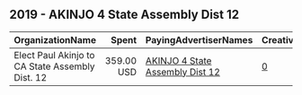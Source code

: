 ## 2019 - AKINJO 4 State Assembly Dist 12 
|OrganizationName|Spent|PayingAdvertiserNames|CreativeUrls|Impressions|Genders|AgeBrackets|CountryCodes|BillingAddresses|CandidateBallotInformation|
|:---|---:|:---|:---|---:|:---|:---|:---|:---|:---|
|Elect Paul Akinjo to CA State Assembly Dist. 12|359.00 USD|[AKINJO 4 State Assembly Dist 12](2019/AKINJO_4_State_Assembly_Dist_12.md)|[0](https://www.snap.com/political-ads/asset/b498c2b201d8e9625bedfca6562e12b3fc93263586995aa9d808335bedaea7df?mediaType=mp4)|117,695||17+|united states|"960 Waterman Ave,Lathrop,95330,US"||
